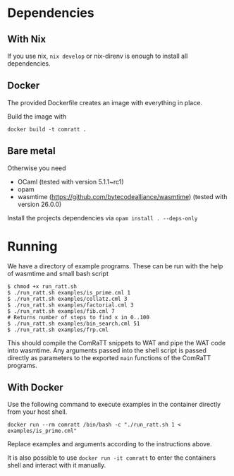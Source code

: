 # Dependencies
## With Nix
If you use nix, `nix develop` or nix-direnv is enough to install all dependencies.

## Docker

The provided Dockerfile creates an image with everything in place.

Build the image with

`docker build -t comratt .`

## Bare metal
Otherwise you need
- OCaml (tested with version 5.1.1~rc1)
- opam
- wasmtime (https://github.com/bytecodealliance/wasmtime) (tested with version 26.0.0)

Install the projects dependencies via
```opam install . --deps-only```

# Running

We have a directory of example programs. These can be run with the help of wasmtime and small bash script

```terminal
$ chmod +x run_ratt.sh
$ ./run_ratt.sh examples/is_prime.cml 1 
$ ./run_ratt.sh examples/collatz.cml 3 
$ ./run_ratt.sh examples/factorial.cml 3 
$ ./run_ratt.sh examples/fib.cml 7 
# Returns number of steps to find x in 0..100
$ ./run_ratt.sh examples/bin_search.cml 51
$ ./run_ratt.sh examples/frp.cml
```

This should compile the ComRaTT snippets to WAT and pipe the WAT code into wasmtime.
Any arguments passed into the shell script is passed directly as parameters to the exported `main` functions
of the ComRaTT programs.

## With Docker
Use the following command to execute examples in the container directly from your host shell.

`docker run --rm comratt /bin/bash -c "./run_ratt.sh 1 < examples/is_prime.cml"` 

Replace examples and arguments according to the instructions above.

It is also possible to use `docker run -it comratt` to enter the containers shell and interact with it manually.
